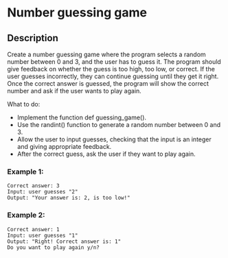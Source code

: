 # Number guessing game

## Description
Create a number guessing game where the program selects a random number between 0 and 3, and the user has to guess it. The program should give feedback on whether the guess is too high, too low, or correct. If the user guesses incorrectly, they can continue guessing until they get it right. Once the correct answer is guessed, the program will show the correct number and ask if the user wants to play again.

What to do:
* Implement the function def guessing_game().
* Use the randint() function to generate a random number between 0 and 3.
* Allow the user to input guesses, checking that the input is an integer and giving appropriate feedback.
* After the correct guess, ask the user if they want to play again.

### Example 1:
```
Correct answer: 3
Input: user guesses "2"
Output: "Your answer is: 2, is too low!"
``` 

### Example 2:
```
Correct answer: 1
Input: user guesses "1"
Output: "Right! Correct answer is: 1"
Do you want to play again y/n?
``` 
